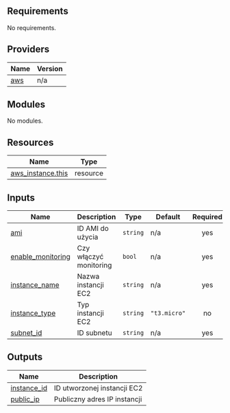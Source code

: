 ## Requirements

No requirements.

## Providers

| Name | Version |
|------|---------|
| <a name="provider_aws"></a> [aws](#provider\_aws) | n/a |

## Modules

No modules.

## Resources

| Name | Type |
|------|------|
| [aws_instance.this](https://registry.terraform.io/providers/hashicorp/aws/latest/docs/resources/instance) | resource |

## Inputs

| Name | Description | Type | Default | Required |
|------|-------------|------|---------|:--------:|
| <a name="input_ami"></a> [ami](#input\_ami) | ID AMI do użycia | `string` | n/a | yes |
| <a name="input_enable_monitoring"></a> [enable\_monitoring](#input\_enable\_monitoring) | Czy włączyć monitoring | `bool` | n/a | yes |
| <a name="input_instance_name"></a> [instance\_name](#input\_instance\_name) | Nazwa instancji EC2 | `string` | n/a | yes |
| <a name="input_instance_type"></a> [instance\_type](#input\_instance\_type) | Typ instancji EC2 | `string` | `"t3.micro"` | no |
| <a name="input_subnet_id"></a> [subnet\_id](#input\_subnet\_id) | ID subnetu | `string` | n/a | yes |

## Outputs

| Name | Description |
|------|-------------|
| <a name="output_instance_id"></a> [instance\_id](#output\_instance\_id) | ID utworzonej instancji EC2 |
| <a name="output_public_ip"></a> [public\_ip](#output\_public\_ip) | Publiczny adres IP instancji |